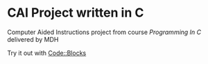 # CAI Project written in C
Computer Aided Instructions project from course *Programming In C* delivered by MDH

Try it out with [Code::Blocks][1]

[1]: http://www.codeblocks.org/
